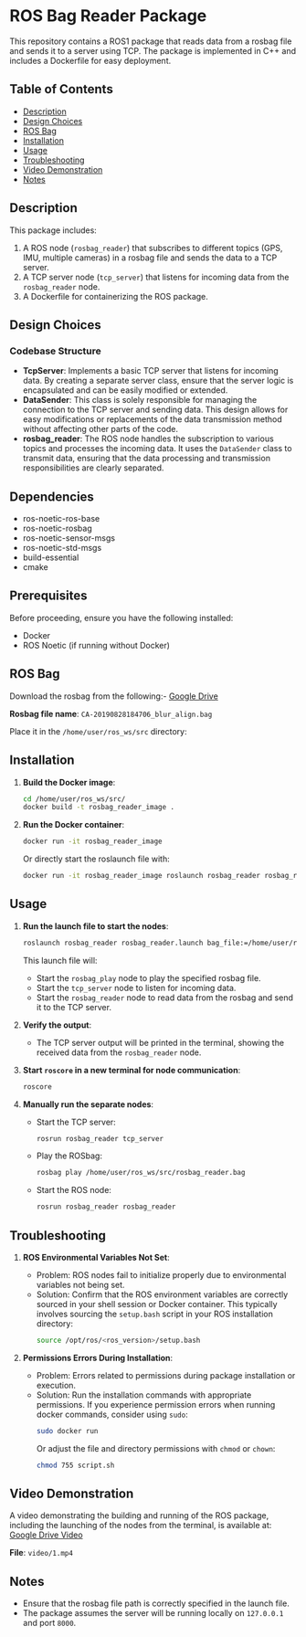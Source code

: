 # ROS Bag Reader Package

This repository contains a ROS1 package that reads data from a rosbag file and sends it to a server using TCP. 
The package is implemented in C++ and includes a Dockerfile for easy deployment.

## Table of Contents
- [Description](#description)
- [Design Choices](#design-choices)
- [ROS Bag](#ros-bag)
- [Installation](#installation)
- [Usage](#usage)
- [Troubleshooting](#troubleshooting)
- [Video Demonstration](#video-demonstration)
- [Notes](#notes)

## Description

This package includes:
1. A ROS node (`rosbag_reader`) that subscribes to different topics (GPS, IMU, multiple cameras) in a rosbag file and sends the data to a TCP server.
2. A TCP server node (`tcp_server`) that listens for incoming data from the `rosbag_reader` node.
3. A Dockerfile for containerizing the ROS package.

## Design Choices

### Codebase Structure
- **TcpServer**:
  Implements a basic TCP server that listens for incoming data. By creating a separate server class, ensure that the server logic is encapsulated and can be easily modified or extended.
- **DataSender**:
  This class is solely responsible for managing the connection to the TCP server and sending data. This design allows for easy modifications or replacements of the data transmission method without affecting other parts of the code.
- **rosbag_reader**:
  The ROS node handles the subscription to various topics and processes the incoming data. It uses the `DataSender` class to transmit data, ensuring that the data processing and transmission responsibilities are clearly separated.

## Dependencies

- ros-noetic-ros-base
- ros-noetic-rosbag
- ros-noetic-sensor-msgs
- ros-noetic-std-msgs
- build-essential
- cmake

## Prerequisites

Before proceeding, ensure you have the following installed:
- Docker
- ROS Noetic (if running without Docker)
  
## ROS Bag

Download the rosbag from the following:-
[Google Drive](https://drive.google.com/drive/folders/121qGshjIAAgGuKmm3uYHv3SwXey7lXd3)

**Rosbag file name**: `CA-20190828184706_blur_align.bag`

Place it in the `/home/user/ros_ws/src` directory:

## Installation

1. **Build the Docker image**:
    ```sh
    cd /home/user/ros_ws/src/
    docker build -t rosbag_reader_image .
    ```

2. **Run the Docker container**:
    ```sh
    docker run -it rosbag_reader_image
    ```
   Or directly start the roslaunch file with:
    ```sh
    docker run -it rosbag_reader_image roslaunch rosbag_reader rosbag_reader.launch bag_file:=/home/user/ros_ws/src/rosbag_reader.bag 
    ```

## Usage

1. **Run the launch file to start the nodes**:
    ```sh
    roslaunch rosbag_reader rosbag_reader.launch bag_file:=/home/user/ros_ws/src/rosbag_reader.bag
    ```

    This launch file will:
    - Start the `rosbag_play` node to play the specified rosbag file.
    - Start the `tcp_server` node to listen for incoming data.
    - Start the `rosbag_reader` node to read data from the rosbag and send it to the TCP server.

2. **Verify the output**:
    - The TCP server output will be printed in the terminal, showing the received data from the `rosbag_reader` node.

3. **Start `roscore` in a new terminal for node communication**:
    ```sh
    roscore 
    ```

4. **Manually run the separate nodes**:
    - Start the TCP server:
        ```sh
        rosrun rosbag_reader tcp_server
        ```
    - Play the ROSbag:
        ```sh
        rosbag play /home/user/ros_ws/src/rosbag_reader.bag
        ```
    - Start the ROS node:
        ```sh
        rosrun rosbag_reader rosbag_reader
        ```

## Troubleshooting

1. **ROS Environmental Variables Not Set**:
    - Problem: ROS nodes fail to initialize properly due to environmental variables not being set.
    - Solution: Confirm that the ROS environment variables are correctly sourced in your shell session or Docker container. This typically involves sourcing the `setup.bash` script in your ROS installation directory:
        ```sh
        source /opt/ros/<ros_version>/setup.bash
        ```

2. **Permissions Errors During Installation**:
    - Problem: Errors related to permissions during package installation or execution.
    - Solution: Run the installation commands with appropriate permissions. If you experience permission errors when running docker commands, consider using `sudo`:
        ```sh
        sudo docker run
        ```
      Or adjust the file and directory permissions with `chmod` or `chown`:
        ```sh
        chmod 755 script.sh
        ```

## Video Demonstration

A video demonstrating the building and running of the ROS package, including the launching of the nodes from the terminal, is available at:
[Google Drive Video](https://drive.google.com/file/d/1_nqbWMQXQoI0ozgSerSH4irqSETlYjm6/view?usp=drive_link)

**File**: `video/1.mp4`

## Notes

- Ensure that the rosbag file path is correctly specified in the launch file.
- The package assumes the server will be running locally on `127.0.0.1` and port `8000`.


